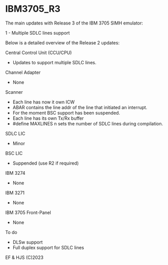 # IBM3705_R3
The main updates with Release 3 of the IBM 3705 SIMH emulator:

1 - Multiple SDLC lines support

Below is a detailed overview of the Release 2 updates:

Central Control Unit (CCU/CPU)

- Updates to support multiple SDLC lines.

Channel Adapter

- None

Scanner

- Each line has now it own ICW
- ABAR contains the line addr of the line that initiated an interrupt.
- For the moment BSC support has been suspended.
- Each line has its own Tx/Rx buffer
- #define MAXLINES n sets the number of SDLC lines during compilation.

SDLC LIC

- Minor

BSC LIC

- Suppended (use R2 if required)

IBM 3274

- None

IBM 3271

- None

IBM 3705 Front-Panel

- None

To do

- DLSw support
- Full duplex support for SDLC lines

EF & HJS (C)2023
